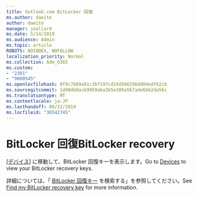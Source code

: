 ```yaml
---
title: Outlook.com BitLocker 回復
ms.author: daeite
author: daeite
manager: joallard
ms.date: 5/14/2019
ms.audience: Admin
ms.topic: article
ROBOTS: NOINDEX, NOFOLLOW
localization_priority: Normal
ms.collection: Adm_O365
ms.custom:
- "2381"
- "9000545"
ms.openlocfilehash: 0f9c7669a91c3bf197cd19d566296dd0dedf62cb
ms.sourcegitcommit: 1d98db8acb9959aba3b5e308a567ade6b62da56c
ms.translationtype: MT
ms.contentlocale: ja-JP
ms.lasthandoff: 08/22/2019
ms.locfileid: "36542745"
---
```

# <a name="bitlocker-recovery"></a><span data-ttu-id="14900-102">BitLocker 回復</span><span class="sxs-lookup"><span data-stu-id="14900-102">BitLocker recovery</span></span>

<span data-ttu-id="14900-103">[[デバイス](https://account.microsoft.com/devices/recoverykey)] に移動して、BitLocker 回復キーを表示します。</span><span class="sxs-lookup"><span data-stu-id="14900-103">Go to [Devices](https://account.microsoft.com/devices/recoverykey) to view your BitLocker recovery keys.</span></span>

<span data-ttu-id="14900-104">詳細については、「 [BitLocker 回復キー](https://support.microsoft.com/help/4026181) を検索する」を参照してください。</span><span class="sxs-lookup"><span data-stu-id="14900-104">See [Find my BitLocker recovery key](https://support.microsoft.com/help/4026181) for more information.</span></span>